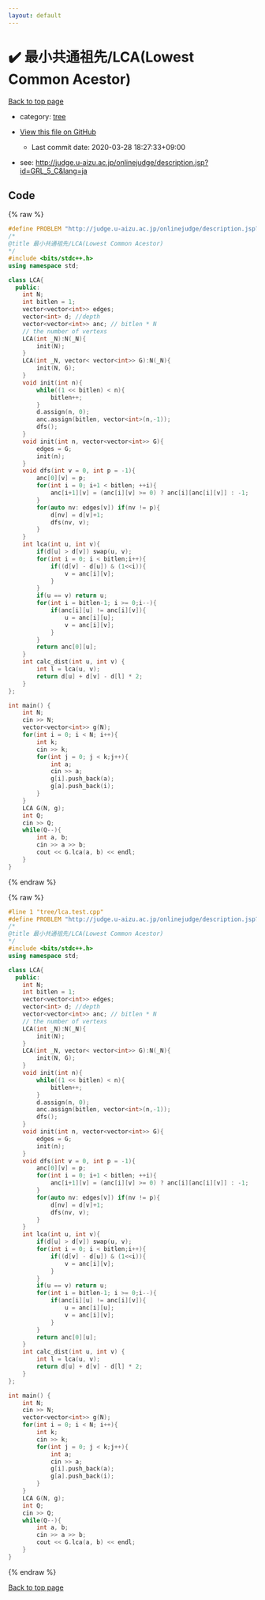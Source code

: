 ```yaml
---
layout: default
---
```


<!-- mathjax config similar to math.stackexchange -->
<script type="text/javascript" async
  src="https://cdnjs.cloudflare.com/ajax/libs/mathjax/2.7.5/MathJax.js?config=TeX-MML-AM_CHTML">
</script>
<script type="text/x-mathjax-config">
  MathJax.Hub.Config({
    TeX: { equationNumbers: { autoNumber: "AMS" }},
    tex2jax: {
      inlineMath: [ ['$','$'] ],
      processEscapes: true
    },
    "HTML-CSS": { matchFontHeight: false },
    displayAlign: "left",
    displayIndent: "2em"
  });
</script>

<script type="text/javascript" src="https://cdnjs.cloudflare.com/ajax/libs/jquery/3.4.1/jquery.min.js"></script>
<script src="https://cdn.jsdelivr.net/npm/jquery-balloon-js@1.1.2/jquery.balloon.min.js" integrity="sha256-ZEYs9VrgAeNuPvs15E39OsyOJaIkXEEt10fzxJ20+2I=" crossorigin="anonymous"></script>
<script type="text/javascript" src="../../assets/js/copy-button.js"></script>
<link rel="stylesheet" href="../../assets/css/copy-button.css" />


# :heavy_check_mark: 最小共通祖先/LCA(Lowest Common Acestor)

<a href="../../index.html">Back to top page</a>

* category: <a href="../../index.html#c0af77cf8294ff93a5cdb2963ca9f038">tree</a>
* <a href="{{ site.github.repository_url }}/blob/master/tree/lca.test.cpp">View this file on GitHub</a>
    - Last commit date: 2020-03-28 18:27:33+09:00


* see: <a href="http://judge.u-aizu.ac.jp/onlinejudge/description.jsp?id=GRL_5_C&lang=ja">http://judge.u-aizu.ac.jp/onlinejudge/description.jsp?id=GRL_5_C&lang=ja</a>


## Code

<a id="unbundled"></a>
{% raw %}
```cpp
#define PROBLEM "http://judge.u-aizu.ac.jp/onlinejudge/description.jsp?id=GRL_5_C&lang=ja"
/*
@title 最小共通祖先/LCA(Lowest Common Acestor)
*/
#include <bits/stdc++.h>
using namespace std;

class LCA{
  public:
    int N;
    int bitlen = 1;
    vector<vector<int>> edges;
    vector<int> d; //depth
    vector<vector<int>> anc; // bitlen * N
    // the number of vertexs
    LCA(int _N):N(_N){
        init(N);
    }
    LCA(int _N, vector< vector<int>> G):N(_N){
        init(N, G);
    }
    void init(int n){
        while((1 << bitlen) < n){
            bitlen++;
        }
        d.assign(n, 0);
        anc.assign(bitlen, vector<int>(n,-1));
        dfs();
    }
    void init(int n, vector<vector<int>> G){
        edges = G;
        init(n);
    }
    void dfs(int v = 0, int p = -1){
        anc[0][v] = p;
        for(int i = 0; i+1 < bitlen; ++i){
            anc[i+1][v] = (anc[i][v] >= 0) ? anc[i][anc[i][v]] : -1;
        }
        for(auto nv: edges[v]) if(nv != p){
            d[nv] = d[v]+1;
            dfs(nv, v);
        }
    }
    int lca(int u, int v){
        if(d[u] > d[v]) swap(u, v);
        for(int i = 0; i < bitlen;i++){
            if((d[v] - d[u]) & (1<<i)){
                v = anc[i][v];
            }
        }
        if(u == v) return u;
        for(int i = bitlen-1; i >= 0;i--){
            if(anc[i][u] != anc[i][v]){
                u = anc[i][u];
                v = anc[i][v];
            }
        }
        return anc[0][u];
    }
    int calc_dist(int u, int v) {
		int l = lca(u, v);
		return d[u] + d[v] - d[l] * 2;
    }
};

int main() {
    int N;
    cin >> N;
    vector<vector<int>> g(N);
    for(int i = 0; i < N; i++){
        int k;
        cin >> k;
        for(int j = 0; j < k;j++){
            int a;
            cin >> a;
            g[i].push_back(a);
            g[a].push_back(i);
        }
    }
    LCA G(N, g);
    int Q;
    cin >> Q;
    while(Q--){
        int a, b;
        cin >> a >> b;
        cout << G.lca(a, b) << endl;
    }
}
```
{% endraw %}

<a id="bundled"></a>
{% raw %}
```cpp
#line 1 "tree/lca.test.cpp"
#define PROBLEM "http://judge.u-aizu.ac.jp/onlinejudge/description.jsp?id=GRL_5_C&lang=ja"
/*
@title 最小共通祖先/LCA(Lowest Common Acestor)
*/
#include <bits/stdc++.h>
using namespace std;

class LCA{
  public:
    int N;
    int bitlen = 1;
    vector<vector<int>> edges;
    vector<int> d; //depth
    vector<vector<int>> anc; // bitlen * N
    // the number of vertexs
    LCA(int _N):N(_N){
        init(N);
    }
    LCA(int _N, vector< vector<int>> G):N(_N){
        init(N, G);
    }
    void init(int n){
        while((1 << bitlen) < n){
            bitlen++;
        }
        d.assign(n, 0);
        anc.assign(bitlen, vector<int>(n,-1));
        dfs();
    }
    void init(int n, vector<vector<int>> G){
        edges = G;
        init(n);
    }
    void dfs(int v = 0, int p = -1){
        anc[0][v] = p;
        for(int i = 0; i+1 < bitlen; ++i){
            anc[i+1][v] = (anc[i][v] >= 0) ? anc[i][anc[i][v]] : -1;
        }
        for(auto nv: edges[v]) if(nv != p){
            d[nv] = d[v]+1;
            dfs(nv, v);
        }
    }
    int lca(int u, int v){
        if(d[u] > d[v]) swap(u, v);
        for(int i = 0; i < bitlen;i++){
            if((d[v] - d[u]) & (1<<i)){
                v = anc[i][v];
            }
        }
        if(u == v) return u;
        for(int i = bitlen-1; i >= 0;i--){
            if(anc[i][u] != anc[i][v]){
                u = anc[i][u];
                v = anc[i][v];
            }
        }
        return anc[0][u];
    }
    int calc_dist(int u, int v) {
		int l = lca(u, v);
		return d[u] + d[v] - d[l] * 2;
    }
};

int main() {
    int N;
    cin >> N;
    vector<vector<int>> g(N);
    for(int i = 0; i < N; i++){
        int k;
        cin >> k;
        for(int j = 0; j < k;j++){
            int a;
            cin >> a;
            g[i].push_back(a);
            g[a].push_back(i);
        }
    }
    LCA G(N, g);
    int Q;
    cin >> Q;
    while(Q--){
        int a, b;
        cin >> a >> b;
        cout << G.lca(a, b) << endl;
    }
}

```
{% endraw %}

<a href="../../index.html">Back to top page</a>


